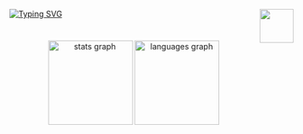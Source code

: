  <a href="https://git.io/typing-svg"><img src="https://readme-typing-svg.herokuapp.com?font=Fira+Code&pause=1000&color=FF8FBC&width=565&lines=Welcome+to+an+ADS+student's+small+beginning..." alt="Typing SVG" /> </a> 
 <img src="https://github.com/user-attachments/assets/371e0efd-65af-41d5-8480-53b65ad9d637" width="60" align="right"/>
 #


<div align="center">
  <img src="https://github-readme-stats.vercel.app/api?username=LeticiaCuero&hide_title=false&hide_rank=false&show_icons=true&include_all_commits=true&count_private=true&disable_animations=false&theme=dracula&locale=en&hide_border=false" height="150" alt="stats graph"  />
  <img src="https://github-readme-stats.vercel.app/api/top-langs?username=LeticiaCuero&locale=en&hide_title=false&layout=compact&card_width=320&langs_count=5&theme=dracula&hide_border=false" height="150" alt="languages graph"  />
</div>

